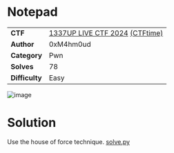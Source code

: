 # Notepad

|||
|-|-|
|  **CTF**  |  [1337UP LIVE CTF 2024](https://ctf.intigriti.io/) [(CTFtime)](https://ctftime.org/event/2446)  |
|  **Author** |  0xM4hm0ud |
|  **Category** |  Pwn |
|  **Solves** | 78 |
|  **Difficulty** |  Easy |

![image](https://github.com/user-attachments/assets/eb044610-c8cf-4ce9-9f37-37e418da80df)

# Solution

Use the house of force technique. 
[solve.py](solve.py)
